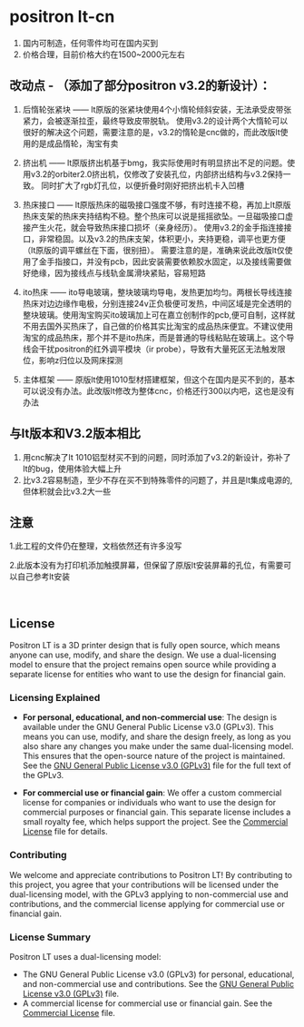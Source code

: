 # positron lt-cn

1. 国内可制造，任何零件均可在国内买到
2. 价格合理，目前价格大约在1500~2000元左右



## 改动点 - （添加了部分positron v3.2的新设计）： 

  1. 后惰轮张紧块 —— lt原版的张紧块使用4个小惰轮倾斜安装，无法承受皮带张紧力，会被逐渐拉歪，最终导致皮带脱轨。 使用v3.2的设计两个大惰轮可以很好的解决这个问题，需要注意的是，v3.2的惰轮是cnc做的，而此改版lt使用的是成品惰轮，淘宝有卖

  2. 挤出机 —— lt原版挤出机基于bmg，我实际使用时有明显挤出不足的问题。使用v3.2的orbiter2.0挤出机，仅修改了安装孔位，内部挤出结构与v3.2保持一致。 同时扩大了rgb灯孔位，以便折叠时刚好把挤出机卡入凹槽

  3. 热床接口 —— lt原版热床的磁吸接口强度不够，有时连接不稳，再加上lt原版热床支架的热床夹持结构不稳。整个热床可以说是摇摇欲坠。一旦磁吸接口虚接产生火花，就会导致热床接口损坏（亲身经历）。  使用v3.2的金手指连接接口，非常稳固。以及v3.2的热床支架，体积更小，夹持更稳，调平也更方便（lt原版的调平螺丝在下面，很别扭）。  需要注意的是，准确来说此改版lt仅使用了金手指接口，并没有pcb，因此安装需要依赖胶水固定，以及接线需要做好绝缘，因为接线点与线轨金属滑块紧贴，容易短路

  4. ito热床 —— ito导电玻璃，整块玻璃均导电，发热更加均匀。两根长导线连接热床对边边缘作电极，分别连接24v正负极便可发热，中间区域是完全透明的整块玻璃。使用淘宝购买ito玻璃加上可在嘉立创制作的pcb,便可自制，这样就不用去国外买热床了，自己做的价格其实比淘宝的成品热床便宜。不建议使用淘宝的成品热床，那个并不是ito热床，而是普通的导线粘贴在玻璃上。这个导线会干扰positron的红外调平模块（ir probe），导致有大量死区无法触发限位，影响z归位以及网床探测

  5. 主体框架 —— 原版lt使用1010型材搭建框架，但这个在国内是买不到的，基本可以说没有办法。此改版lt修改为整体cnc，价格还行300以内吧，这也是没有办法


## 与lt版本和V3.2版本相比

 1. 用cnc解决了lt 1010铝型材买不到的问题，同时添加了v3.2的新设计，弥补了lt的bug，使用体验大幅上升
 2. 比v3.2容易制造，至少不存在买不到特殊零件的问题了，并且是lt集成电源的,但体积就会比v3.2大一些



## 注意

  1.此工程的文件仍在整理，文档依然还有许多没写
  
  2.此版本没有为打印机添加触摸屏幕，但保留了原版lt安装屏幕的孔位，有需要可以自己参考lt安装

  
<br>

## License

Positron LT is a 3D printer design that is fully open source, which means anyone can use, modify, and share the design. We use a dual-licensing model to ensure that the project remains open source while providing a separate license for entities who want to use the design for financial gain.

### Licensing Explained

- **For personal, educational, and non-commercial use**: The design is available under the GNU General Public License v3.0 (GPLv3). This means you can use, modify, and share the design freely, as long as you also share any changes you make under the same dual-licensing model. This ensures that the open-source nature of the project is maintained. See the [GNU General Public License v3.0 (GPLv3)](LICENSE) file for the full text of the GPLv3.

- **For commercial use or financial gain**: We offer a custom commercial license for companies or individuals who want to use the design for commercial purposes or financial gain. This separate license includes a small royalty fee, which helps support the project. See the [Commercial License](LICENCE-COMMERCIAL) file for details.

### Contributing

We welcome and appreciate contributions to Positron LT! By contributing to this project, you agree that your contributions will be licensed under the dual-licensing model, with the GPLv3 applying to non-commercial use and contributions, and the commercial license applying for commercial use or financial gain.

### License Summary

Positron LT uses a dual-licensing model:

- The GNU General Public License v3.0 (GPLv3) for personal, educational, and non-commercial use and contributions. See the [GNU General Public License v3.0 (GPLv3)](LICENSE) file.
- A commercial license for commercial use or financial gain. See the [Commercial License](LICENCE-COMMERCIAL) file.


